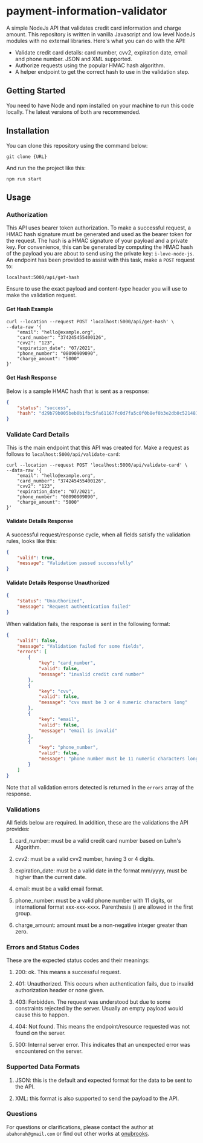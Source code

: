 # payment-information-validator

A simple NodeJs API that validates credit card information and charge amount. This repository is written in vanilla Javascript and low level NodeJs modules with no external libraries. Here's what you can do with the API:

- Validate credit card details: card number, cvv2, expiration date, email and phone number. JSON and XML supported.
- Authorize requests using the popular HMAC hash algorithm.
- A helper endpoint to get the correct hash to use in the validation step.

## Getting Started

You need to have Node and npm installed on your machine to run this code locally. The latest versions of both are recommended.

## Installation

You can clone this repository using the command below:

`git clone {URL}`

And run the the project like this:

 `npm run start`

## Usage

### Authorization

This API uses bearer token authorization. To make a successful request, a HMAC hash signature must be generated and used as the bearer token for the request. The hash is a HMAC signature of your payload and a private key. For convenience, this can be generated by computing the HMAC hash of the payload you are about to send using the private key: `i-love-node-js`. An endpoint has been provided to assist with this task, make a `POST` request to:

`localhost:5000/api/get-hash`

Ensure to use the exact payload and content-type header you will use to make the validation request.

#### Get Hash Example

```curl
curl --location --request POST 'localhost:5000/api/get-hash' \
--data-raw '{
    "email": "hello@example.org",
    "card_number": "374245455400126",
    "cvv2": "123",
    "expiration_date": "07/2021",
    "phone_number": "08090909090",
    "charge_amount": "5000"
}'

```

#### Get Hash Response

Below is a sample HMAC hash that is sent as a response:

```json
{
    "status": "success",
    "hash": "d29b79b005beb0b1fbc5fa61167fc0d7fa5c0f0b8ef0b3e2db0c52148194368fa53ac655508b55e9fd3afafb48a957122f2dfeb8f8461ca0cdb7e6283575930d"
}
```

### Validate Card Details

This is the main endpoint that this API was created for. Make a request as follows to `localhost:5000/api/validate-card`:

```curl
curl --location --request POST 'localhost:5000/api/validate-card' \
--data-raw '{
    "email": "hello@example.org",
    "card_number": "374245455400126",
    "cvv2": "123",
    "expiration_date": "07/2021",
    "phone_number": "08090909090",
    "charge_amount": "5000"
}'

```

#### Validate Details Response

A successful request/response cycle, when all fields satisfy the validation rules, looks like this:

```json
{
    "valid": true,
    "message": "Validation passed successfully"
}
```

#### Validate Details Response Unauthorized

```json
{
    "status": "Unauthorized",
    "message": "Request authentication failed"
}
```

When validation fails, the response is sent in the following format:

```json
{
    "valid": false,
    "message": "Validation failed for some fields",
    "errors": [
        {
            "key": "card_number",
            "valid": false,
            "message": "invalid credit card number"
        },
        {
            "key": "cvv",
            "valid": false,
            "message": "cvv must be 3 or 4 numeric characters long"
        },
        {
            "key": "email",
            "valid": false,
            "message": "email is invalid"
        },
        {
            "key": "phone_number",
            "valid": false,
            "message": "phone number must be 11 numeric characters long or have the international format"
        }
    ]
}
```

Note that all validation errors detected is returned in the `errors` array of the response.

### Validations

All fields below are required. In addition, these are the validations the API provides:

1. card_number: must be a valid credit card number based on Luhn's Algorithm.

2. cvv2: must be a valid cvv2 number, having 3 or 4 digits.

3. expiration_date: must be a valid date in the format mm/yyyy, must be higher than the current date.

4. email: must be a valid email format.

5. phone_number: must be a valid phone number with 11 digits, or international format xxx-xxx-xxxx. Parenthesis () are allowed in the first group.

6. charge_amount: amount must be a non-negative integer greater than zero.

### Errors and Status Codes

These are the expected status codes and their meanings:

1. 200: ok. This means a successful request.

2. 401: Unauthorized. This occurs when authentication fails, due to invalid authorization header or none given.

3. 403: Forbidden. The request was understood but due to some constraints rejected by the server. Usually an empty payload would cause this to happen.

4. 404: Not found. This means the endpoint/resource requested was not found on the server.

5. 500: Internal server error. This indicates that an unexpected error was encountered on the server.

### Supported Data Formats

1. JSON: this is the default and expected format for the data to be sent to the API.

2. XML: this format is also supported to send the payload to the API.

### Questions

For questions or clarifications, please contact the author at `abahonuh@gmail.com` or find out other works at [onubrooks](https://github.com/onubrooks).
